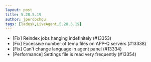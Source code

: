 ```yaml
---
layout: post
title: 5.28.5.19
author: jperdochqu
tags: [ladesk,LiveAgent,5.28.5.19]
---
```


- [Fix] Reindex jobs hanging indefinitely (#13353)
- [Fix] Excessive number of temp files on APP-Q servers (#13338)
- [Fix] Can't change language in agent panel (#13334)
- [Performance] Settings file is read very frequently (#13354)

